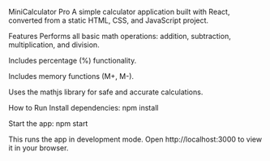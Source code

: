 MiniCalculator Pro
A simple calculator application built with React, converted from a static HTML, CSS, and JavaScript project.

Features
Performs all basic math operations: addition, subtraction, multiplication, and division.

Includes percentage (%) functionality.

Includes memory functions (M+, M-).

Uses the mathjs library for safe and accurate calculations.


How to Run
Install dependencies:
npm install

Start the app:
npm start

This runs the app in development mode. Open http://localhost:3000 to view it in your browser.